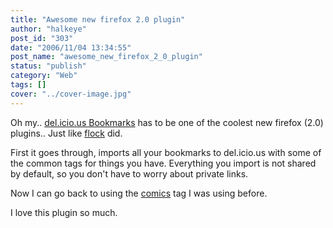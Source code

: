 ```yaml
---
title: "Awesome new firefox 2.0 plugin"
author: "halkeye"
post_id: "303"
date: "2006/11/04 13:34:55"
post_name: "awesome_new_firefox_2_0_plugin"
status: "publish"
category: "Web"
tags: []
cover: "../cover-image.jpg"
---
```


Oh my.. [del.icio.us Bookmarks](https://addons.mozilla.org/firefox/3615/) has to be one of the coolest new firefox (2.0) plugins.. Just like [flock](https://www.flock.com) did.

First it goes through, imports all your bookmarks to del.icio.us with some of the common tags for things you have. Everything you import is not shared by default, so you don't have to worry about private links.

Now I can go back to using the [comics](https://del.icio.us/halkeye/comics) tag I was using before.

I love this plugin so much.
